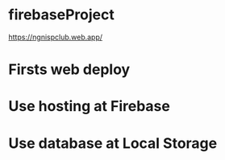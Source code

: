 # firebaseProject

https://ngnispclub.web.app/
# Firsts web deploy
# Use hosting at Firebase
# Use database at Local Storage

